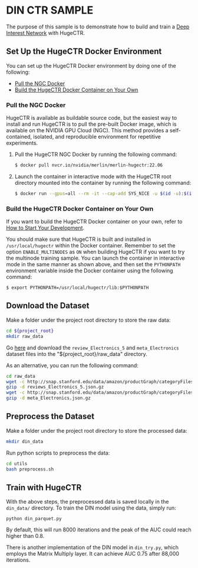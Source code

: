 # DIN CTR SAMPLE #
The purpose of this sample is to demonstrate how to build and train a [Deep Interest Network](https://arxiv.org/pdf/1706.06978.pdf) with HugeCTR.

## Set Up the HugeCTR Docker Environment ##
You can set up the HugeCTR Docker environment by doing one of the following:
- [Pull the NGC Docker](#pull-the-ngc-docker)
- [Build the HugeCTR Docker Container on Your Own](#build-the-hugectr-docker-container-on-your-own)

### Pull the NGC Docker ###
HugeCTR is available as buildable source code, but the easiest way to install and run HugeCTR is to pull the pre-built Docker image, which is available on the NVIDIA GPU Cloud (NGC). This method provides a self-contained, isolated, and reproducible environment for repetitive experiments.

1. Pull the HugeCTR NGC Docker by running the following command:
   ```bash
   $ docker pull nvcr.io/nvidia/merlin/merlin-hugectr:22.06
   ```
2. Launch the container in interactive mode with the HugeCTR root directory mounted into the container by running the following command:
   ```bash
   $ docker run --gpus=all --rm -it --cap-add SYS_NICE -u $(id -u):$(id -g) -v $(pwd):/hugectr -w /hugectr nvcr.io/nvidia/merlin/merlin-hugectr:22.06
   ```

### Build the HugeCTR Docker Container on Your Own ###
If you want to build the HugeCTR Docker container on your own, refer to [How to Start Your Development](https://nvidia-merlin.github.io/HugeCTR/master/hugectr_contributor_guide.html#how-to-start-your-development).

You should make sure that HugeCTR is built and installed in `/usr/local/hugectr` within the Docker container. Remember to set the option `ENABLE_MULTINODES` as `ON` when building HugeCTR if you want to try the multinode training sample. You can launch the container in interactive mode in the same manner as shown above, and then set the `PYTHONPATH` environment variable inside the Docker container using the following command:
```shell
$ export PYTHONPATH=/usr/local/hugectr/lib:$PYTHONPATH
``` 

## Download the Dataset ##
Make a folder under the project root directory to store the raw data:
```bash
cd ${project_root}
mkdir raw_data
```
Go [here](https://jmcauley.ucsd.edu/data/amazon/) and download the `review_Electronics_5` and `meta_Electronics` dataset files into the "${project_root}/raw_data" directory. 

As an alternative, you can run the following command:
```bash
cd raw_data
wget -c http://snap.stanford.edu/data/amazon/productGraph/categoryFiles/reviews_Electronics_5.json.gz
gzip -d reviews_Electronics_5.json.gz
wget -c http://snap.stanford.edu/data/amazon/productGraph/categoryFiles/meta_Electronics.json.gz
gzip -d meta_Electronics.json.gz
```
## Preprocess the Dataset ##
Make a folder under the project root directory to store the processed data:
```bash
mkdir din_data
```
Run python scripts to preprocess the data:
```bash
cd utils
bash preprocess.sh
```

## Train with HugeCTR ##
With the above steps, the preprocessed data is saved locally in the `din_data/` directory. To train the DIN model using the data, simply run:
```
python din_parquet.py
```
By default, this will run 8000 iterations and the peak of the AUC could reach higher than 0.8.

There is another implementation of the DIN model in `din_try.py`, which employs the Matrix Multiply layer. It can achieve AUC 0.75 after 88,000 iterations.
